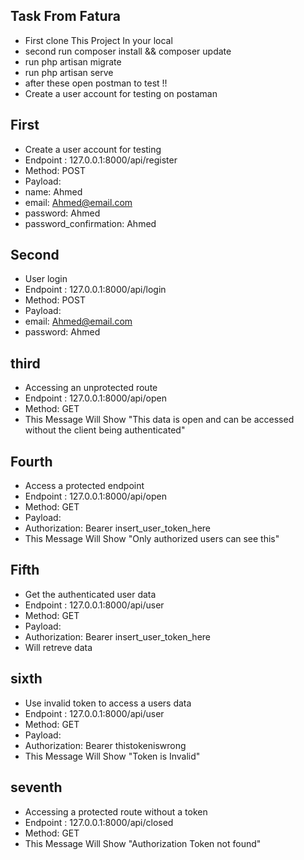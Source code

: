
## Task From Fatura


- First clone This Project In your local 
- second run composer install && composer update
- run php artisan migrate
- run php artisan serve
- after these open postman to test !!
- Create a user account for testing on postaman 
## First 
- Create a user account for testing
- Endpoint : 127.0.0.1:8000/api/register
- Method: POST
- Payload:
- name: Ahmed
- email: Ahmed@email.com
- password: Ahmed
- password_confirmation: Ahmed
## Second
- User login
- Endpoint : 127.0.0.1:8000/api/login
- Method: POST
- Payload:
- email: Ahmed@email.com
- password: Ahmed
## third
- Accessing an unprotected route
- Endpoint : 127.0.0.1:8000/api/open
- Method: GET
- This Message Will Show  "This data is open and can be accessed without the client being authenticated"
## Fourth
- Access a protected endpoint
- Endpoint : 127.0.0.1:8000/api/open
- Method: GET
- Payload:
- Authorization: Bearer insert_user_token_here
- This Message Will Show "Only authorized users can see this"
## Fifth
- Get the authenticated user data
- Endpoint : 127.0.0.1:8000/api/user
- Method: GET
- Payload:
- Authorization: Bearer insert_user_token_here
- Will retreve data
## sixth
- Use invalid token to access a users data
- Endpoint : 127.0.0.1:8000/api/user
- Method: GET
- Payload:
- Authorization: Bearer thistokeniswrong
- This Message Will Show "Token is Invalid"
## seventh
- Accessing a protected route without a token
- Endpoint : 127.0.0.1:8000/api/closed
- Method: GET
- This Message Will Show "Authorization Token not found"

